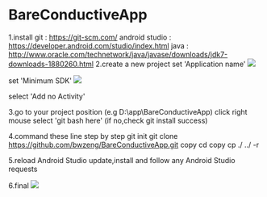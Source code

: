 # BareConductiveApp

1.install
git : https://git-scm.com/
android studio : https://developer.android.com/studio/index.html
java : http://www.oracle.com/technetwork/java/javase/downloads/jdk7-downloads-1880260.html
2.create a new project
set 'Application name'
<img src=http://i.imgur.com/UrgqqW1.png> </img>

set 'Minimum SDK'
<img src=http://i.imgur.com/Vh25p0L.png></img>

select 'Add no Activity'

3.go to your project position (e.g D:\app\BareConductiveApp)
click right mouse
select 'git bash here'  (if no,check git install success)

4.command these line step by step
git init
git clone https://github.com/bwzeng/BareConductiveApp.git copy
cd copy
cp ./ ../ -r

5.reload Android Studio
update,install and follow any Android Studio requests

6.final
<img src=http://i.imgur.com/5VZs5jl.png>  </img>



